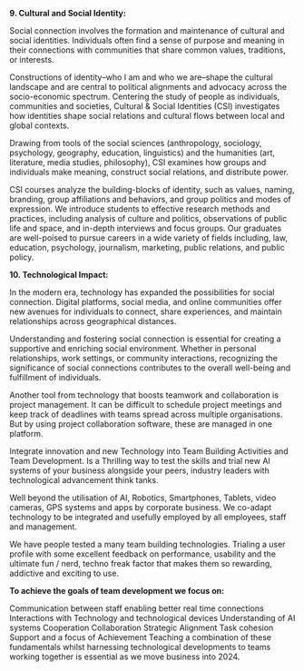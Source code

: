 **9. Cultural and Social Identity:**

 Social connection involves the formation and maintenance of cultural and social identities. Individuals often find a sense of purpose and meaning in their connections with communities that share common values, traditions, or interests.

Constructions of identity–who I am and who we are–shape the cultural landscape and are central to political alignments and advocacy across the socio-economic spectrum. Centering the study of people as individuals, communities and societies, Cultural & Social Identities (CSI) investigates how identities shape social relations and cultural flows between local and global contexts. 

Drawing from tools of the social sciences (anthropology, sociology, psychology, geography, education, linguistics) and the humanities (art, literature, media studies, philosophy), CSI examines how groups and individuals make meaning, construct social relations, and distribute power. 

CSI courses analyze the building-blocks of identity, such as values, naming, branding, group affiliations and behaviors, and group politics and modes of expression. We introduce students to effective research methods and practices, including analysis of culture and politics, observations of public life and space, and in-depth interviews and focus groups. Our graduates are well-poised to pursue careers in a wide variety of fields including, law, education, psychology, journalism, marketing, public relations, and public policy. 

**10. Technological Impact:**

In the modern era, technology has expanded the possibilities for social connection. Digital platforms, social media, and online communities offer new avenues for individuals to connect, share experiences, and maintain relationships across geographical distances.

Understanding and fostering social connection is essential for creating a supportive and enriching social environment. Whether in personal relationships, work settings, or community interactions, recognizing the significance of social connections contributes to the overall well-being and fulfillment of individuals.

Another tool from technology that boosts teamwork and collaboration is project management. It can be difficult to schedule project meetings and keep track of deadlines with teams spread across multiple organisations. But by using project collaboration software, these are managed in one platform.

Integrate innovation and new Technology into Team Building Activities and Team Development. Is a Thrilling way to test the skills and trial new AI systems of your business alongside your peers, industry leaders with technological advancement think tanks.

Well beyond the utilisation of AI, Robotics, Smartphones, Tablets, video cameras, GPS systems and apps by corporate business. We co-adapt technology to be integrated and usefully employed by all employees, staff and management.

We have people tested a many team building technologies. Trialing a user profile with some excellent feedback on performance, usability and the ultimate fun / nerd, techno freak factor that makes them so rewarding, addictive and exciting to use.

**To achieve the goals of team development we focus on:**

Communication between staff enabling better real time connections
Interactions with Technology and technological devices
Understanding of AI systems
Cooperation
Collaboration
Strategic Alignment
Task cohesion
Support and a focus of Achievement
Teaching a combination of these fundamentals whilst harnessing technological developments to teams working together is essential as we move business into 2024.

